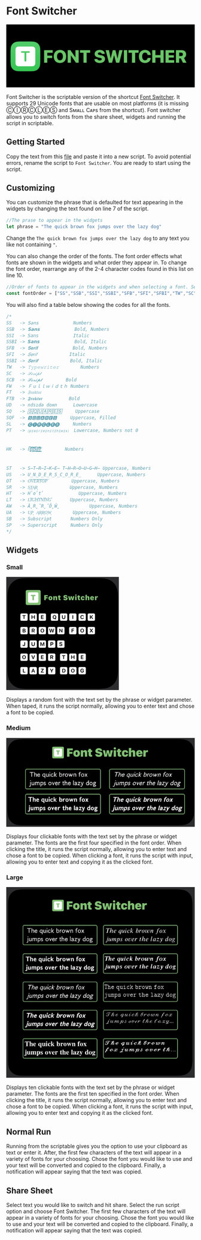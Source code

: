 # Font Switcher
![Logo](/images/logo.png) 

Font Switcher is the scriptable version of the shortcut [Font Switcher](https://routinehub.co/shortcut/8264/). It supports 29 Unicode fonts that are usable on most platforms (it is missing ⒸⒾⓇⒸⓁⒺⓈ and Sᴍᴀʟʟ Cᴀᴘs from the shortcut). Font switcher allows you to switch fonts from the share sheet, widgets and running the script in scriptable.

## Getting Started

Copy the text from this [file](font-switcher.js) and paste it into a new script. To avoid potential errors, rename the script to `Font Switcher`. You are ready to start using the script.

## Customizing 
You can customize the phrase that is defaulted for text appearing in the widgets by changing the text found on line 7 of the script.

```javascript
//The prase to appear in the widgets
let phrase = "The quick brown fox jumps over the lazy dog"

```

Change the `The quick brown fox jumps over the lazy dog` to any text you like not containing `"`.

You can also change the order of the fonts. The font order effects what fonts are shown in the widgets and what order they appear in. To change the font order, rearrange any of the 2-4 character codes found in this list on line 10.

```javascript
//Order of fonts to appear in the widgets and when selecting a font. See table below if switching order of fonts
const fontOrder = ["SS","SSB","SSI","SSBI","SFB","SFI","SFBI","TW","SC","SCB","FW","FT","FTB","UD","SQ","SQF","SL","PT","HK","ST","US","OT","SR","HT","LT","AW","UA","SB","SP"]
```

You will also find a table below showing the codes for all the fonts.

```javascript
/*
SS   -> 𝖲𝖺𝗇𝗌             Numbers
SSB  -> 𝗦𝗮𝗻𝘀             Bold, Numbers
SSI  -> 𝘚𝘢𝘯𝘴             Italic
SSBI -> 𝙎𝙖𝙣𝙨             Bold, Italic
SFB  -> 𝐒𝐞𝐫𝐢𝐟             Bold, Numbers
SFI  -> 𝑆𝑒𝑟𝑖𝑓            Italic
SSBI -> 𝑺𝒆𝒓𝒊𝒇            Bold, Italic
TW   -> 𝚃𝚢𝚙𝚎𝚠𝚛𝚒𝚝𝚎𝚛        Numbers
SC   -> 𝒮𝒸𝓇𝒾𝓅𝓉
SCB  -> 𝓢𝓬𝓻𝓲𝓹𝓽         Bold
FW   -> Ｆｕｌｌｗｉｄｔｈ Numbers
FT   -> 𝔉𝔯𝔞𝔨𝔱𝔲𝔯
FTB  -> 𝕱𝖗𝖆𝖐𝖙𝖚𝖗          Bold
UD   -> ndsıdǝ doʍn      Lowercase
SQ   -> 🅂🅀🅄🄰🅁🄴🅂     Uppercase
SQF  -> 🆂🆀🆄🅰︎🆁🅴🆂     Uppercase, Filled
SL   -> 🅒🅘🅡🅒🅛🅔🅢     Numbers
PT   -> ⒫⒜⒭⒠⒩⒯⒣⒠⒮  Lowercase, Numbers not 0


HK   -> H̵͓̣̯̪̩̞̽͒̑̂͌̓̏̉͘͠ā̶̧̡̻̯͍̝̞͋̓͆̏̉͌c̷̫͓͕̘̯̔́̇̿͑̓̚k̶̢̛̙͖̳̝̘̫̯̼̟̉͋͌ē̶̡͍̰͖̜͇̬̖̣̯̿̃̑͆͠r̸͖͍͙͇̙̒̑̈́̈̏̅͘͘         Numbers


ST   -> S̶T̶R̶I̶K̶E̶ T̶H̶R̶O̶U̶G̶H̶ Uppercase, Numbers
US   -> U̲N̲D̲E̲R̲S̲C̲O̲R̲E̲      Uppercase, Numbers
OT   -> O͞V͞E͞R͞T͞O͞P͞         Uppercase, Numbers
SR   -> S͙T͙A͙R͙            Uppercase, Numbers
HT   -> H̾o̾t̾             Uppercase, Numbers
LT   -> L͛I͛G͛H͛T͛N͛I͛N͛G͛       Uppercase, Numbers
AW   -> Â̬R̬̂R̬̂Ô̬Ŵ̬           Uppercase, Numbers
UA   -> U͎P͎ A͎R͎R͎O͎W͎        Uppercase, Numbers
SB   -> Subscript       Numbers Only
SP   -> Superscript     Numbers Only
*/
```

## Widgets

### Small

![Small](/images/small-widget.jpeg)

Displays a random font with the text set by the phrase or widget parameter. When taped, it runs the script normally, allowing you to enter text and chose a font to be copied.

### Medium

![Medium](/images/medium-widget.jpeg)

Displays four clickable fonts with the text set by the phrase or widget parameter. The fonts are the first four specified in the font order. When clicking the title, it runs the script normally, allowing you to enter text and chose a font to be copied. When clicking a font, it runs the script with input, allowing you to enter text and copying it as the clicked font.

### Large

![Large](/images/large-widget.jpeg)

Displays ten clickable fonts with the text set by the phrase or widget parameter. The fonts are the first ten specified in the font order. When clicking the title, it runs the script normally, allowing you to enter text and chose a font to be copied. When clicking a font, it runs the script with input, allowing you to enter text and copying it as the clicked font.

## Normal Run

Running from the scriptable gives you the option to use your clipboard as text or enter it. After, the first few characters of the text will appear in a variety of fonts for your choosing. Chose the font you would like to use and your text will be converted and copied to the clipboard. Finally, a notification will appear saying that the text was copied.

## Share Sheet

Select text you would like to switch and hit share. Select the run script option and choose Font Switcher. The first few characters of the text will appear in a variety of fonts for your choosing. Chose the font you would like to use and your text will be converted and copied to the clipboard. Finally, a notification will appear saying that the text was copied.
